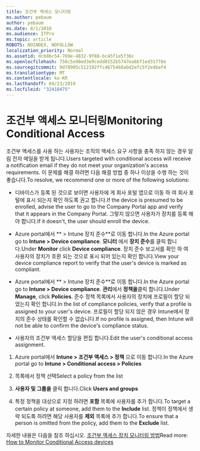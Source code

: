 ```yaml
---
title: 조건부 액세스 모니터링
ms.author: pebaum
author: pebaum
ms.date: 8/1/2018
ms.audience: ITPro
ms.topic: article
ROBOTS: NOINDEX, NOFOLLOW
localization_priority: Normal
ms.assetid: dcb86c54-769e-4832-9f88-bc45f1e5f36c
ms.openlocfilehash: 756c5e98ed3e9cedd0152b5747ea6bf1ed31778e
ms.sourcegitcommit: 9d78905c512192ffc4675468abd2efc5f2e4baf4
ms.translationtype: MT
ms.contentlocale: ko-KR
ms.lasthandoff: 04/23/2019
ms.locfileid: "32418475"
---
```

# <a name="monitoring-conditional-access"></a><span data-ttu-id="33456-102">조건부 액세스 모니터링</span><span class="sxs-lookup"><span data-stu-id="33456-102">Monitoring Conditional Access</span></span>

<span data-ttu-id="33456-103">조건부 액세스를 사용 하는 사용자는 조직의 액세스 요구 사항을 충족 하지 않는 경우 알림 전자 메일을 받게 됩니다.</span><span class="sxs-lookup"><span data-stu-id="33456-103">Users targeted with conditional access will receive a notification email if they do not meet your organization's access requirements.</span></span> <span data-ttu-id="33456-104">이 문제를 해결 하려면 다음 해결 방법 중 하나 이상을 수행 하는 것이 좋습니다.</span><span class="sxs-lookup"><span data-stu-id="33456-104">To resolve, we recommend one or more of the following solutions:</span></span>
  
- <span data-ttu-id="33456-105">디바이스가 등록 된 것으로 보이면 사용자에 게 회사 포털 앱으로 이동 하 여 회사 포털에 표시 되는지 확인 하도록 권고 합니다.</span><span class="sxs-lookup"><span data-stu-id="33456-105">If the device is presumed to be enrolled, advise the user to go to the Company Portal app and verify that it appears in the Company Portal.</span></span> <span data-ttu-id="33456-106">그렇지 않으면 사용자가 장치를 등록 해야 합니다.</span><span class="sxs-lookup"><span data-stu-id="33456-106">If it doesn't, the user should enroll the device.</span></span>
    
- <span data-ttu-id="33456-107">Azure portal에서 \*\* \> Intune 장치 준수\*\*로 이동 합니다.</span><span class="sxs-lookup"><span data-stu-id="33456-107">In the Azure portal go to **Intune \> Device compliance**.</span></span> <span data-ttu-id="33456-108">**모니터** 에서 **장치 준수**를 클릭 합니다.</span><span class="sxs-lookup"><span data-stu-id="33456-108">Under **Monitor** click **Device compliance**.</span></span> <span data-ttu-id="33456-109">장치 준수 보고서를 확인 하 여 사용자의 장치가 호환 되는 것으로 표시 되어 있는지 확인 합니다.</span><span class="sxs-lookup"><span data-stu-id="33456-109">View your device compliance report to verify that the user's device is marked as compliant.</span></span> 
    
- <span data-ttu-id="33456-110">Azure portal에서 \*\* \> Intune 장치 준수\*\*로 이동 합니다.</span><span class="sxs-lookup"><span data-stu-id="33456-110">In the Azure portal go to **Intune \> Device compliance**.</span></span> <span data-ttu-id="33456-111">**관리**에서 **정책을**클릭 합니다.</span><span class="sxs-lookup"><span data-stu-id="33456-111">Under **Manage**, click **Policies**.</span></span> <span data-ttu-id="33456-112">준수 정책 목록에서 사용자의 장치에 프로필이 할당 되었는지 확인 합니다.</span><span class="sxs-lookup"><span data-stu-id="33456-112">In the list of compliance policies, verify that a profile is assigned to your user's device.</span></span> <span data-ttu-id="33456-113">프로필이 할당 되지 않은 경우 Intune에서 장치의 준수 상태를 확인할 수 없습니다.</span><span class="sxs-lookup"><span data-stu-id="33456-113">If no profile is assigned, then Intune will not be able to confirm the device's compliance status.</span></span> 
    
- <span data-ttu-id="33456-114">사용자의 조건부 액세스 할당을 편집 합니다.</span><span class="sxs-lookup"><span data-stu-id="33456-114">Edit the user's conditional access assignment.</span></span>
    
1. <span data-ttu-id="33456-115">Azure portal에서 **Intune \> 조건부 액세스 \> 정책** 으로 이동 합니다.</span><span class="sxs-lookup"><span data-stu-id="33456-115">In the Azure portal go to **Intune \> Conditional access \> Policies**</span></span>
    
2. <span data-ttu-id="33456-116">목록에서 정책 선택</span><span class="sxs-lookup"><span data-stu-id="33456-116">Select a policy from the list</span></span>
    
3. <span data-ttu-id="33456-117">**사용자 및 그룹을** 클릭 합니다.</span><span class="sxs-lookup"><span data-stu-id="33456-117">Click **Users and groups**</span></span>
    
4. <span data-ttu-id="33456-118">특정 정책을 대상으로 지정 하려면 **포함** 목록에 사용자를 추가 합니다.</span><span class="sxs-lookup"><span data-stu-id="33456-118">To target a certain policy at someone, add them to the **Include** list.</span></span> <span data-ttu-id="33456-119">정책이 정책에서 생략 되도록 하려면 해당 사용자를 **제외** 목록에 추가 합니다.</span><span class="sxs-lookup"><span data-stu-id="33456-119">To ensure that a person is omitted from the policy, add them to the **Exclude** list.</span></span> 
    
<span data-ttu-id="33456-120">자세한 내용은 다음을 참조 하십시오. [조건부 액세스 장치 모니터링 방법](https://docs.microsoft.com/intune/conditional-access-exchange-monitor)</span><span class="sxs-lookup"><span data-stu-id="33456-120">Read more: [How to Monitor Conditional Access devices](https://docs.microsoft.com/intune/conditional-access-exchange-monitor)</span></span>
  

